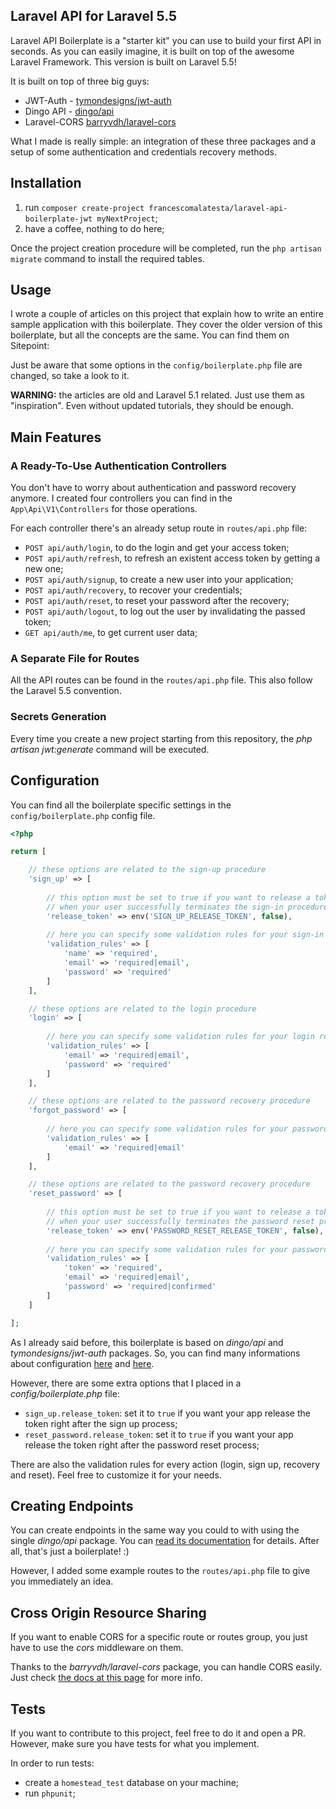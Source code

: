 ## Laravel API for Laravel 5.5

Laravel API Boilerplate is a "starter kit" you can use to build your first API in seconds. As you can easily imagine, it is built on top of the awesome Laravel Framework. This version is built on Laravel 5.5!

It is built on top of three big guys:

* JWT-Auth - [tymondesigns/jwt-auth](https://github.com/tymondesigns/jwt-auth)
* Dingo API - [dingo/api](https://github.com/dingo/api)
* Laravel-CORS [barryvdh/laravel-cors](http://github.com/barryvdh/laravel-cors)

What I made is really simple: an integration of these three packages and a setup of some authentication and credentials recovery methods.

## Installation

1. run `composer create-project francescomalatesta/laravel-api-boilerplate-jwt myNextProject`;
2. have a coffee, nothing to do here;

Once the project creation procedure will be completed, run the `php artisan migrate` command to install the required tables.

## Usage

I wrote a couple of articles on this project that explain how to write an entire sample application with this boilerplate. They cover the older version of this boilerplate, but all the concepts are the same. You can find them on Sitepoint:

Just be aware that some options in the `config/boilerplate.php` file are changed, so take a look to it.


**WARNING:** the articles are old and Laravel 5.1 related. Just use them as "inspiration". Even without updated tutorials, they should be enough. 

## Main Features

### A Ready-To-Use Authentication Controllers

You don't have to worry about authentication and password recovery anymore. I created four controllers you can find in the `App\Api\V1\Controllers` for those operations.

For each controller there's an already setup route in `routes/api.php` file:

* `POST api/auth/login`, to do the login and get your access token;
* `POST api/auth/refresh`, to refresh an existent access token by getting a new one;
* `POST api/auth/signup`, to create a new user into your application;
* `POST api/auth/recovery`, to recover your credentials;
* `POST api/auth/reset`, to reset your password after the recovery;
* `POST api/auth/logout`, to log out the user by invalidating the passed token;
* `GET api/auth/me`, to get current user data;

### A Separate File for Routes

All the API routes can be found in the `routes/api.php` file. This also follow the Laravel 5.5 convention.

### Secrets Generation

Every time you create a new project starting from this repository, the _php artisan jwt:generate_ command will be executed.

## Configuration

You can find all the boilerplate specific settings in the `config/boilerplate.php` config file.

```php
<?php

return [

    // these options are related to the sign-up procedure
    'sign_up' => [
        
        // this option must be set to true if you want to release a token
        // when your user successfully terminates the sign-in procedure
        'release_token' => env('SIGN_UP_RELEASE_TOKEN', false),
        
        // here you can specify some validation rules for your sign-in request
        'validation_rules' => [
            'name' => 'required',
            'email' => 'required|email',
            'password' => 'required'
        ]
    ],

    // these options are related to the login procedure
    'login' => [
        
        // here you can specify some validation rules for your login request
        'validation_rules' => [
            'email' => 'required|email',
            'password' => 'required'
        ]
    ],

    // these options are related to the password recovery procedure
    'forgot_password' => [
        
        // here you can specify some validation rules for your password recovery procedure
        'validation_rules' => [
            'email' => 'required|email'
        ]
    ],

    // these options are related to the password recovery procedure
    'reset_password' => [
        
        // this option must be set to true if you want to release a token
        // when your user successfully terminates the password reset procedure
        'release_token' => env('PASSWORD_RESET_RELEASE_TOKEN', false),
        
        // here you can specify some validation rules for your password recovery procedure
        'validation_rules' => [
            'token' => 'required',
            'email' => 'required|email',
            'password' => 'required|confirmed'
        ]
    ]

];
```

As I already said before, this boilerplate is based on _dingo/api_ and _tymondesigns/jwt-auth_ packages. So, you can find many informations about configuration <a href="https://github.com/tymondesigns/jwt-auth/wiki/Configuration" target="_blank">here</a> and <a href="https://github.com/dingo/api/wiki/Configuration">here</a>.

However, there are some extra options that I placed in a _config/boilerplate.php_ file:

* `sign_up.release_token`: set it to `true` if you want your app release the token right after the sign up process;
* `reset_password.release_token`: set it to `true` if you want your app release the token right after the password reset process;

There are also the validation rules for every action (login, sign up, recovery and reset). Feel free to customize it for your needs.

## Creating Endpoints

You can create endpoints in the same way you could to with using the single _dingo/api_ package. You can <a href="https://github.com/dingo/api/wiki/Creating-API-Endpoints" target="_blank">read its documentation</a> for details. After all, that's just a boilerplate! :)

However, I added some example routes to the `routes/api.php` file to give you immediately an idea.

## Cross Origin Resource Sharing

If you want to enable CORS for a specific route or routes group, you just have to use the _cors_ middleware on them.

Thanks to the _barryvdh/laravel-cors_ package, you can handle CORS easily. Just check <a href="https://github.com/barryvdh/laravel-cors" target="_blank">the docs at this page</a> for more info.

## Tests

If you want to contribute to this project, feel free to do it and open a PR. However, make sure you have tests for what you implement.

In order to run tests:

* create a `homestead_test` database on your machine;
* run `phpunit`;
